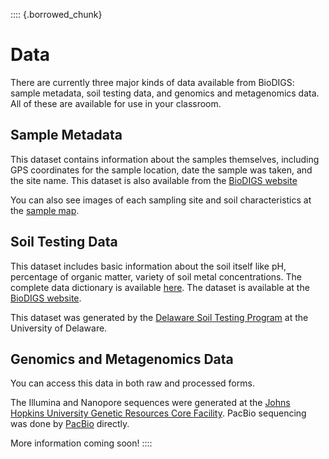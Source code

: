 :::: {.borrowed_chunk}

# Data

There are currently three major kinds of data available from BioDIGS: sample metadata, soil testing data, and genomics and metagenomics data. All of these are available for use in your classroom.

## Sample Metadata

This dataset contains information about the samples themselves, including GPS coordinates for the sample location, date the sample was taken, and the site name. This dataset is also available from the [BioDIGS website](https://biodigs.org/#site_data)

You can also see images of each sampling site and soil characteristics at the [sample map](https://biodigs.org/#sample_map).

## Soil Testing Data

This dataset includes basic information about the soil itself like pH, percentage of organic matter, variety of soil metal concentrations. The complete data dictionary is available [here](https://docs.google.com/spreadsheets/d/109xYUM48rjj33B76hZ3bNlrm8u-_S6uyoE_3wSCp0r0/edit#gid=188448677). The dataset is available at the [BioDIGS website](https://biodigs.org/#soil_data).

This dataset was generated by the [Delaware Soil Testing Program](https://www.udel.edu/canr/cooperative-extension/environmental-stewardship/soil-testing/) at the University of Delaware.

## Genomics and Metagenomics Data

You can access this data in both raw and processed forms.

The Illumina and Nanopore sequences were generated at the [Johns Hopkins University Genetic Resources Core Facility](https://grcf.jhmi.edu/). PacBio sequencing was done by [PacBio](https://www.pacb.com/) directly.

More information coming soon!
::::
